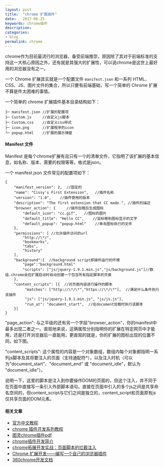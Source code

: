 ```yaml
---
layout: post
title:  "chrome 扩展插件"
date:   2017-06-25
keywords: chrome插件
description:
categories:
- blog
permalink: chrome
---
```



chrome作为目前最流行的浏览器，备受前端推崇，原因除了其对于前端标准的支持这一大核心原因之外，还有就是其强大的扩展性，可以说chrome是这世上最好用的浏览器没有之一。


一个 Chrome 扩展其实就是一个配置文件 `manifest.json` 和一系列 HTML、CSS、JS、图片文件的集合，所以只要有前端基础，写一个简单的 Chrome 扩展不算是件太困难的事情。


一个简单的 chrome 扩展插件基本目录结构如下：


    ├─ manifest.json //扩展的配置项
    ├─ Custom.js     //自定义js脚本
    ├─ Custom.css    //自定义css样式
    ├─ icon.png      //扩展程序的icon
    └─ popup.html    //扩展的展示弹窗



#### Manifest 文件


Manifest 是每个chrome扩展有且只有一个的清单文件，它指明了该扩展的基本信息，如名称、版本、需要的权限等等，格式是json。

一个 manifest.json 文件常见的配置项如下：


    {
        "manifest_version": 2,  //固定的
        "name": "Cissy's First Extension",   //插件名称
        "version": "1.0",    //插件使用的版本
        "description": "The first extension that CC made.", //插件的描述
        "browser_action": {     //插件加载后生成图标
            "default_icon": "cc.gif",   //图标的图片
            "default_title": "Hello CC",    //鼠标移到图标显示的文字
            "default_popup": "popup.html"    //单击图标执行的文件
        },
        "permissions": [ //允许插件访问的url
            "http://\*/",
            "bookmarks",
            "tabs",
            "history"
        ],
        "background":{  //background script即插件运行的环境
            "page":"background.html"
            "scripts": ["js/jquery-1.9.1.min.js","js/background.js"]//数组.chrome会在扩展启动时自动创建一个包含所有指定脚本的页面
        },
        "content_scripts": [{  //对页面内容进行操作的脚本
             "matches": ["http://\*/\*","https://\*/\*"],  //满足什么条件执行该插件
             "js": ["js/jquery-1.9.1.min.js", "js/js.js"],   
             "run_at": "document_start",  //在document加载时执行该脚本
        }]
    }



"page_action": 与之平级的还有另一个字段"browser_action"，你的manifest中最多出现二者之一。直观地来说，这俩属性分别指明你的扩展在特定网页中才能用，还是打开浏览器后一直能用。更直观的就是，你的扩展的图标出现的位置不同，如下图。


"content_scripts": 这个属性的内容是一个对象数组，数组内每个对象都指明一系列js脚本及其将要注入的页面（支持通配符*），以及注入时机（可以为"document_start"、"document_end" 或 "document_idle"，默认为 "document_idle"）。



说明一下，这里的脚本是注入到你要操作DOM的页面的，但这个注入，并不同于在页面中直接写一条引入外部脚本语句。直接在页面中引入的多个js之间是共享命名空间的，但content_script与它们之间是独立的，content_script和页面原有js仅共享页面的DOM元素。




#### 相关文章

- [官方中文教程](https://crxdoc-zh.appspot.com/extensions/getstarted)
- [chrome 插件开发系列教程](http://www.cnblogs.com/ligerleng/p/gmail_assist_1.html)
- [图灵chrome插件pdf](http://www.ituring.com.cn/minibook/950)
- [chrome插件开发简介](https://github.com/kaola-fed/blog/issues/25)
- [chrome拓展开发实战：页面脚本的拦截注入](http://horve.github.io/2015/10/17/chrome-extension/)
- [Chrome 扩展开发——编写一个自己的浏览器插件](https://segmentfault.com/a/1190000006949838)
- [360chrome开发文档](http://open.chrome.360.cn/extension_dev/devguide.html)
